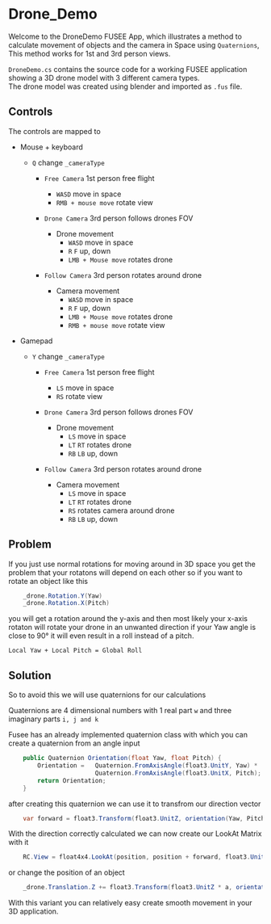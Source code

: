 # Drone_Demo

Welcome to the DroneDemo FUSEE App, which illustrates a method to calculate movement of objects and the camera in Space using `Quaternions`, This method works for 1st and 3rd person views.

`DroneDemo.cs` contains the source code for a working FUSEE application showing 
a 3D drone model with 3 different camera types.  
The drone model was created using blender and imported as `.fus` file. 

## Controls

The controls are mapped to

* Mouse + keyboard
	* `Q` change `_cameraType`
		* `Free Camera` 1st person free flight
			* `WASD` move in space
			* `RMB + mouse move` rotate view
		
		* `Drone Camera` 3rd person follows drones FOV
			* Drone movement
				* `WASD` move in space
				* `R` `F` up, down
				* `LMB + Mouse move` rotates drone

		* `Follow Camera` 3rd person rotates around drone
			* Camera movement
				* `WASD` move in space
				* `R` `F` up, down
				* `LMB + Mouse move` rotates drone
				* `RMB + mouse move` rotate view
			
* Gamepad
	* `Y` change `_cameraType`
		* `Free Camera` 1st person free flight
			* `LS` move in space
			* `RS` rotate view
		
		* `Drone Camera` 3rd person follows drones FOV
			* Drone movement
				* `LS` move in space
				* `LT` `RT` rotates drone
				* `RB` `LB` up, down

		* `Follow Camera` 3rd person rotates around drone
			* Camera movement
				* `LS` move in space
				* `LT` `RT` rotates drone
				* `RS` rotates camera around drone
				* `RB` `LB` up, down


## Problem

If you just use normal rotations for moving around in 3D space you get the problem that your rotatons   will depend on each other so if you want to rotate an object like this 

```cs
	_drone.Rotation.Y(Yaw)
	_drone.Rotation.X(Pitch)
```
you will get a rotation around the y-axis and then most likely your x-axis rotaton will rotate your drone in an unwanted direction if your Yaw angle is close to 90° it will even result in a roll instead of a pitch.

`Local Yaw + Local Pitch = Global Roll`

## Solution

So to avoid this we will use quaternions for our calculations  

Quaternions are 4 dimensional numbers with 1 real part `w` and three imaginary parts `i, j and k`

Fusee has an already implemented quaternion class with which you can create a quaternion from an angle input

```cs
	public Quaternion Orientation(float Yaw, float Pitch) { 
		Orientation = 	Quaternion.FromAxisAngle(float3.UnitY, Yaw) *
	               		Quaternion.FromAxisAngle(float3.UnitX, Pitch);
	    return Orientation;
	}
```

after creating this quaternion we can use it to transfrom our direction vector

```cs
	var forward = float3.Transform(float3.UnitZ, orientation(Yaw, Pitch));
```

With the direction correctly calculated we can now create our LookAt Matrix with it

```cs
	RC.View = float4x4.LookAt(position, position + forward, float3.UnitY);
```

or change the position of an object

```cs
	_drone.Translation.Z += float3.Transform(float3.UnitZ * a, orientation(Yaw, Pitch));
```

With this variant you can relatively easy create smooth movement in your 3D application.
